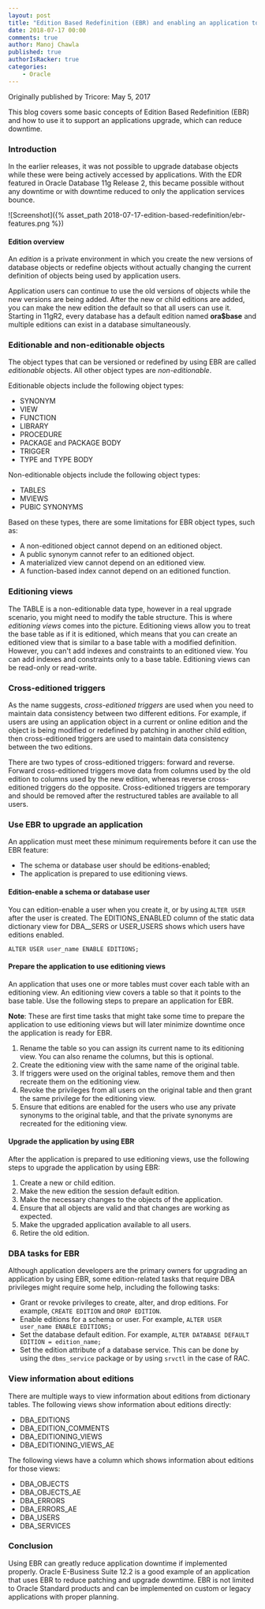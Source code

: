 ```yaml
---
layout: post
title: "Edition Based Redefinition (EBR) and enabling an application to support EBR"
date: 2018-07-17 00:00
comments: true
author: Manoj Chawla
published: true
authorIsRacker: true
categories:
    - Oracle
---
```


Originally published by Tricore: May 5, 2017

This blog covers some basic concepts of Edition Based Redefinition (EBR) and how to use it to support an applications upgrade, which can reduce downtime.

<!-- more -->

### Introduction

In the earlier releases, it was not possible to upgrade database objects while these were being actively accessed by
applications. With the EDR featured in Oracle Database 11g Release 2, this became possible without any downtime or with downtime reduced to only the application services bounce.

![Screenshot]({% asset_path 2018-07-17-edition-based-redefinition/ebr-features.png %})

#### Edition overview

An *edition* is a private environment in which you create the new versions of database objects or redefine objects without actually changing the current definition of objects being used by application users.

Application users can continue to use the old versions of objects while the new versions are being added. After the new or
child editions are added, you can make the new edition the default so that all users can use it. Starting in 11gR2, every database has a default edition named **ora$base** and multiple editions can exist in a database simultaneously.

### Editionable and non-editionable objects

The object types that can be versioned or redefined by using EBR are called *editionable* objects. All other object types are *non-editionable*.

Editionable objects include the following object types:

  - SYNONYM
  - VIEW
  - FUNCTION
  - LIBRARY
  - PROCEDURE
  - PACKAGE and PACKAGE BODY
  - TRIGGER
  - TYPE and TYPE BODY

Non-editionable objects include the following object types:

  - TABLES
  - MVIEWS
  - PUBIC SYNONYMS

Based on these types, there are some limitations for EBR object types, such as:

 - A non-editioned object cannot depend on an editioned object.
 - A public synonym cannot refer to an editioned object.
 - A materialized view cannot depend on an editioned view.
 - A function-based index cannot depend on an editioned function.

### Editioning views

The TABLE is a non-editionable data type, however in a real upgrade scenario, you might need to modify the table structure. This is where *editioning views* comes into the picture. Editioning views allow you to treat the base table as if it is editioned, which means that you can create an editioned view that is similar to a base table with a modified definition. However, you can't add indexes and constraints to an editioned view. You can add indexes and constraints only to a base table. Editioning views can be read-only or read-write.

### Cross-editioned triggers

As the name suggests, *cross-editioned triggers* are used when you need to maintain data consistency between two different editions. For example, if users are using an application object in a current or online edition and the object is being modified or redefined by patching in another child edition, then cross-editioned triggers are used to maintain data consistency between the two editions.

There are two types of cross-editioned triggers: forward and reverse. Forward cross-editioned triggers move data from columns used by the old edition to columns used by the new edition, whereas reverse cross-editioned triggers do the opposite. Cross-editioned triggers are temporary and should be removed after the restructured tables are available to all users.

### Use EBR to upgrade an application

An application must meet these minimum requirements before it can use the EBR feature:

  - The schema or database user should be editions-enabled;
  - The application is prepared to use editioning views.

#### Edition-enable a schema or database user

You can edition-enable a user when you create it, or by using `ALTER USER` after the user is created. The EDITIONS&#95;ENABLED column of the static data dictionary view for DBA_&#95;SERS or USER&#95;USERS shows which users have editions enabled.

    ALTER USER user_name ENABLE EDITIONS;

#### Prepare the application to use editioning views

An application that uses one or more tables must cover each table with an editioning view. An editioning view covers a table so that it points to the base table. Use the following steps to prepare an application for EBR.

**Note**: These are first time tasks that might take some time to prepare the application to use editioning views but will later minimize downtime once the application is ready for EBR.

1. Rename the table so you can assign its current name to its editioning view. You can also rename the columns, but this is optional.
2. Create the editioning view with the same name of the original table.
3. If triggers were used on the original tables, remove them and then recreate them on the editioning view.
4. Revoke the privileges from all users on the original table and then grant the same privilege for the editioning view.
5. Ensure that editions are enabled for the users who use any private synonyms to the original table, and that the private synonyms are recreated for the editioning view.

#### Upgrade the application by using EBR

After the application is prepared to use editioning views, use the following steps to upgrade the application by using EBR:

1. Create a new or child edition.
2. Make the new edition the session default edition.
3. Make the necessary changes to the objects of the application.
4. Ensure that all objects are valid and that changes are working as expected.
5. Make the upgraded application available to all users.
6. Retire the old edition.

### DBA tasks for EBR

Although application developers are the primary owners for upgrading an application by using EBR, some edition-related tasks that require DBA privileges might require some help, including the following tasks:

  - Grant or revoke privileges to create, alter, and drop editions. For example, `CREATE EDITION` and `DROP EDITION`.
  - Enable editions for a schema or user. For example, `ALTER USER user_name ENABLE EDITIONS;`
  - Set the database default edition. For example, `ALTER DATABASE DEFAULT EDITION = edition_name;`
  - Set the edition attribute of a database service. This can be done by using the `dbms_service` package or by using `srvctl` in the case of RAC.

### View information about editions

There are multiple ways to view information about editions from dictionary tables. The following views show information about editions directly:

  - DBA_EDITIONS
  - DBA_EDITION_COMMENTS
  - DBA_EDITIONING_VIEWS
  - DBA_EDITIONING_VIEWS_AE

The following views have a column which shows information about editions for those views:

  - DBA_OBJECTS
  - DBA_OBJECTS_AE
  - DBA_ERRORS
  - DBA_ERRORS_AE
  - DBA_USERS
  - DBA_SERVICES

### Conclusion

Using EBR can greatly reduce application downtime if implemented properly. Oracle E-Business Suite 12.2 is a good example of an application that uses EBR to reduce patching and upgrade downtime. EBR is not limited to Oracle Standard products and can be implemented on custom or legacy applications with proper planning.
